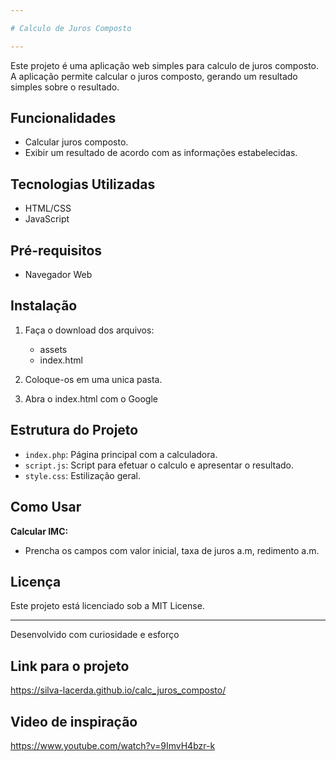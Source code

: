 ```yaml
---

# Calculo de Juros Composto

---
```


Este projeto é uma aplicação web simples para calculo de juros composto. A aplicação permite calcular o juros composto, gerando um resultado simples sobre o resultado.
## Funcionalidades

- Calcular juros composto.
- Exibir um resultado de acordo com as informações estabelecidas.

## Tecnologias Utilizadas

- HTML/CSS
- JavaScript

## Pré-requisitos

- Navegador Web

## Instalação

1. Faça o download dos arquivos:
   -  assets
   -  index.html

2. Coloque-os em uma unica pasta.

3. Abra o index.html com o Google

## Estrutura do Projeto

- `index.php`: Página principal com a calculadora.
- `script.js`: Script para efetuar o calculo e apresentar o resultado.
- `style.css`: Estilização geral.

## Como Usar

**Calcular IMC:**
   - Prencha os campos com valor inicial, taxa de juros a.m, redimento a.m.

## Licença

Este projeto está licenciado sob a MIT License.

---

Desenvolvido com curiosidade e esforço

## Link para o projeto
https://silva-lacerda.github.io/calc_juros_composto/


## Video de inspiração

https://www.youtube.com/watch?v=9ImvH4bzr-k
